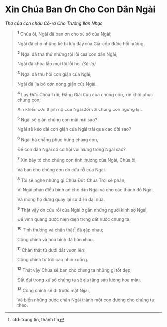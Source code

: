 # Xin Chúa Ban Ơn Cho Con Dân Ngài
*Thơ của con cháu Cô-ra Cho Trưởng Ban Nhạc*

> <sup><b>1</b></sup> Chúa ôi, Ngài đã ban ơn cho xứ sở của Ngài;
> 
> Ngài đã cho những kẻ bị lưu đày của Gia-cốp được hồi hương.
> 
> <sup><b>2</b></sup> Ngài đã tha thứ những tội lỗi của con dân Ngài;
> 
> Ngài đã khỏa lấp mọi tội lỗi họ. *(Sê-la)*
> 
> <sup><b>3</b></sup> Ngài đã thu hồi cơn giận của Ngài;
> 
> Ngài đã lìa bỏ cơn nóng giận của Ngài.
>


> <sup><b>4</b></sup> Lạy Ðức Chúa Trời, Ðấng Giải Cứu của chúng con, xin khôi phục chúng con;
> 
> Xin khiến cơn thịnh nộ của Ngài đối với chúng con ngưng lại.
> 
> <sup><b>5</b></sup> Ngài sẽ giận chúng con mãi mãi sao?
> 
> Ngài sẽ kéo dài cơn giận của Ngài trải qua các đời sao?
> 
> <sup><b>6</b></sup> Ngài há chẳng phục hưng chúng con,
> 
> Ðể con dân Ngài có cơ hội vui mừng trong Ngài sao?
> 
> <sup><b>7</b></sup> Xin bày tỏ cho chúng con tình thương của Ngài, Chúa ôi,
> 
> Và ban cho chúng con ơn cứu rỗi của Ngài.
>


> <sup><b>8</b></sup> Tôi sẽ nghe những gì Chúa Ðức Chúa Trời sẽ phán,
> 
> Vì Ngài phán điều bình an cho dân Ngài và cho các thánh đồ Ngài,
> 
> Và mong họ đừng quay lại sự điên dại nữa.
> 
> <sup><b>9</b></sup> Thật vậy ơn cứu rỗi của Ngài ở gần những người kính sợ Ngài,
> 
> Ðể vinh quang được hiện diện trong đất nước chúng ta.
>


> <sup><b>10</b></sup> Tình thương và chân thật[^1-1f4c8955-7f8e-44c7-89f7-597e6c9dafdb] đã gặp nhau;
> 
> Công chính và hòa bình đã hôn nhau.
> 
> <sup><b>11</b></sup> Chân thật từ dưới đất vươn lên;
> 
> Công chính từ trời cao nhìn xuống.
>


> <sup><b>12</b></sup> Thật vậy Chúa sẽ ban cho chúng ta những gì tốt đẹp;
> 
> Ðất đai trong xứ sở chúng ta sẽ gia tăng sản lượng hoa màu.
> 
> <sup><b>13</b></sup> Công chính sẽ đi trước mặt Ngài,
> 
> Và biến những bước chân Ngài thành một con đường cho chúng ta theo.
>

[^1-1f4c8955-7f8e-44c7-89f7-597e6c9dafdb]: ctd: trung tín, thành tín